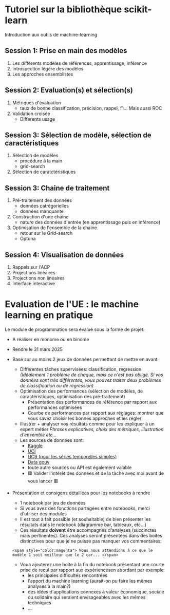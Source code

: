 # Tutoriel sur la bibliothèque scikit-learn

Introduction aux outils de machine-learning

## Session 1: Prise en main des modèles 

1. Les différents modèles de références, apprentissage, inférence
2. Introspection légère des modèles
3. Les approches ensemblistes
 
## Session 2: Evaluation(s) et sélection(s)

1. Métriques d'évaluation
    * taux de bonne classification, précision, rappel, f1... Mais aussi ROC
2. Validation croisée
    * Différents usage 

## Session 3: Sélection de modèle, sélection de caractéristiques

1. Sélection de modèles
    * procédure à la main
    * grid-search
2. Sélection de caratctéristiques


## Session 3: Chaine de traitement

1. Pré-traitement des données
    * données catrégorielles
    * données manquante
2. Construction d'une chaine
    * nature des données d'entrée (en apprentissage puis en inférence)
3. Optimisation de l'ensemble de la chaine
    * retour sur le Grid-search
    * Optuna

## Session 4: Visualisation de données

1. Rappels sur l'ACP
2. Projections linéaires
3. Projections non linéaires
4. Interface interactive

# Evaluation de l'UE : le machine learning en pratique

Le module de programmation sera évalué sous la forme de projet:
* A réaliser en monome ou en binome
* Rendre le 31 mars 2025
* Basé sur au moins 2 jeux de données permettant de mettre en avant:
    * Différentes tâches supervisées: classification, régression *(Idéalement 1 problème de chaque, mais ce n'est pas obligé. Si vos données sont très différentes, vous pouvez traiter deux problèmes de classification ou de régression)*
    * Optimisation des performances (sélection de modèles, de caractéristiques, optimisation des pré-traitement)
        * Présentation des performances de référence par rapport aux performances optimisées
        * Courbe de performances par rapport aux réglages: montrer que vous savez choisir les bonnes approches et les régler
    * Illustrer + analyser vos résultats comme pour les expliquer à un expert métier *Phrases explicatives, choix des métriques, illustration d'ensemble etc...*
    * Les sources de données sont:
        * [Kaggle](https://www.kaggle.com)
        * [UCI](https://archive.ics.uci.edu/datasets)
        * [UCR (pour les séries temporelles simples)](https://www.cs.ucr.edu/~eamonn/time_series_data/)
        * [Data gouv](https://www.data.gouv.fr/fr/)
        * toute autre sources ou API est également valable
        * 🟥 Valider l'intérêt des données et de la tâche avec moi avant de vous lancer 🟥

* Présentation et consigens détaillées pour les notebooks à rendre
    * 1 notebook par jeu de données
    * Si vous avez des fonctions partagées entre notebooks, merci d'utiliser des modules
    * Il est tout à fait possible (et souhaitable) de bien présenter les résultats dans le notebook (diagramme bar, tableaux, etc...)
    * Ces résultats **doivent** être accompagnés d'analyses (succinctes mais pertinentes). Ces analyses seront présentées dans des boites distinctives pour que je ne puisse pas manquer vos commentaires:
    
    ```
    <span style="color:magenta"> Nous nous attendions à ce que le modèle 1 soit meilleur que le 2 car... </span>
    ```
    * Voua ajouterez une boite à la fin du notebook présentant une courte prise de recul par rapport aux expériencesen abordant par exemple:
        - les principales difficultés rencontrées
        - l'apport du machine learning (aurait-on pu faire les mêmes analyses à la main?)
        - des idées d'applications connexes à valeur économique, sociale ou solidaire qui seraient envisageables avec les mêmes techniques
        - ...
